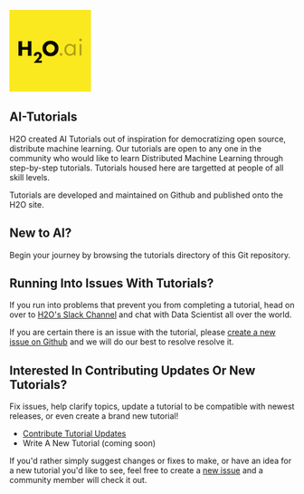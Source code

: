 

![h2o-ai-logo-plain](.github/h2o-ai-logo-plain.png)

## AI-Tutorials

H2O created AI Tutorials out of inspiration for democratizing open source, distribute machine learning. Our tutorials are open to any one in the community who would like to learn Distributed Machine Learning through step-by-step tutorials. Tutorials housed here are targetted at people of all skill levels.

Tutorials are developed and maintained on Github and published onto the H2O site.

## New to AI?

Begin your journey by browsing the tutorials directory of this Git repository.

## Running Into Issues With Tutorials?

If you run into problems that prevent you from completing a tutorial, head on over to [H2O's Slack Channel](https://www.h2o.ai/community/driverless-ai-community/) and chat with Data Scientist all over the world.

If you are certain there is an issue with the tutorial, please [create a new issue on Github](https://github.com/h2oai/tutorials/issues) and we will do our best to resolve resolve it.

## Interested In Contributing Updates Or New Tutorials?

Fix issues, help clarify topics, update a tutorial to be compatible with newest releases, or even create a brand new tutorial!

- [Contribute Tutorial Updates](https://github.com/h2oai/tutorials/blob/master/.github/contribute-tutorial-updates.md)
- Write A New Tutorial (coming soon)

If you'd rather simply suggest changes or fixes to make, or have an idea for a new tutorial you'd like to see, feel free to create a [new issue](https://github.com/h2oai/tutorials/issues)  and a community member will check it out.
